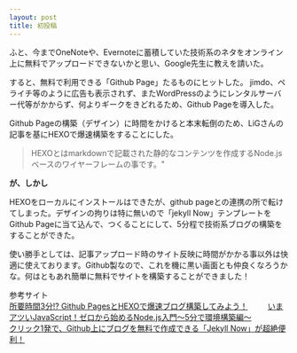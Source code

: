 ```yaml
---
layout: post
title: 初投稿
---
```

ふと、今までOneNoteや、Evernoteに蓄積していた技術系のネタをオンライン上に無料でアップロードできないかと思い、Google先生に教えを請いた。

すると、無料で利用できる「Github Page」たるものにヒットした。
jimdo、ペライチ等のように広告も表示されず、またWordPressのようにレンタルサーバー代等がかからず、何よりギークをきどれるため、Github Pageを導入した。

Github Pageの構築（デザイン）に時間をかけると本末転倒のため、LiGさんの記事を基にHEXOで爆速構築をすることにした。

>HEXOとはmarkdownで記載された静的なコンテンツを作成するNode.jsベースのワイヤーフレームの事です。"　

**が、しかし** 

HEXOをローカルにインストールはできたが、github pageとの連携の所で転けてしまった。デザインの拘りは特に無いので「jekyll Now」テンプレートをGithub Pageに当て込んで、つくることにして、5分程で技術系ブログの構築をすることができた。

使い勝手としては、記事アップロード時のサイト反映に時間がかかる事以外は快適に使えております。Github製なので、これを機に黒い画面とも仲良くなろうかな。何はともあれ簡単に無料でサイトを構築することができました！

参考サイト  
[所要時間3分!? Github PagesとHEXOで爆速ブログ構築してみよう！](https://liginc.co.jp/web/programming/server/104594)     　　
[いまアツいJavaScript！ゼロから始めるNode.js入門〜5分で環境構築編〜](https://liginc.co.jp/web/programming/node-js/85318)    
[クリック1発で、Github上にブログを無料で作成できる「Jekyll Now」が超絶便利！](（http://plus.appgiga.jp/masatolan/2015/01/13/55047/)  



